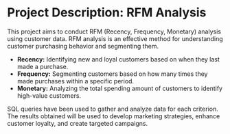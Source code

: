 # Project Description: RFM Analysis

This project aims to conduct RFM (Recency, Frequency, Monetary) analysis using customer data. RFM analysis is an effective method for understanding customer purchasing behavior and segmenting them.

- **Recency:** Identifying new and loyal customers based on when they last made a purchase.
- **Frequency:** Segmenting customers based on how many times they made purchases within a specific period.
- **Monetary:** Analyzing the total spending amount of customers to identify high-value customers.

SQL queries have been used to gather and analyze data for each criterion. The results obtained will be used to develop marketing strategies, enhance customer loyalty, and create targeted campaigns.

